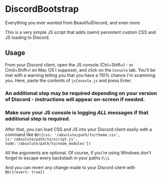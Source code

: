 # DiscordBootstrap
Everything you ever wanted from BeautifulDiscord, and even more

This is a very simple JS script that adds (semi) persistent custom CSS and JS loading to Discord.

## Usage
From your Discord client, open the JS console (Ctrl+Shift+I - or Cmd+Shift+I on Mac OS I suppose), and click on the
`Console` tab. You'll be met with a warning telling you that you have a 110% chance I'm scamming you. Here, paste the
contents of `jsConsole.js` and press Enter.

### An additional step may be required depending on your version of Discord - instructions will appear on-screen if needed.
### Make sure your JS console is logging *ALL* messages if that additional step is required.

After that, you can load CSS and JS into your Discord client easily with a command like
`BD({css: '/absolute/path/to/theme.css', js:'/absolute/path/to/script.js', node:'/absolute/path/to/node_modules'})`

All the arguments are optional.
Of course, if you're using Windows don't forget to escape every backslash in your paths (`\\`).

And you can revert any change made to your Discord client with
`BD({revert: true})`
